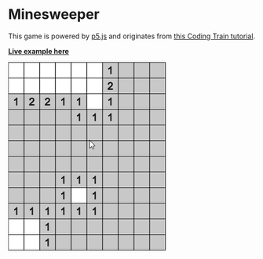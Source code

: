 # Minesweeper

This game is powered by [p5.js](https://github.com/processing/p5.js) and originates from [this Coding Train tutorial](http://thecodingtrain.com/CodingChallenges/71-minesweeper.html).

**[Live example here](https://donwilson.github.io/p5js-sketches/minesweeper/)**

![Preview of Minesweeper](preview.png?raw=true "Preview")